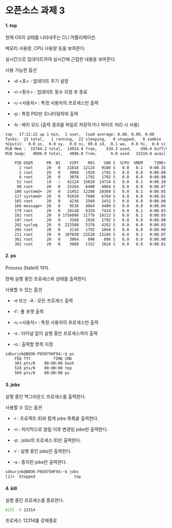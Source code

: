 # 오픈소스 과제 3

#### 1. top
현재 OS의 상태를 나타내주는 CLI 어플리케이션.

메모리 사용량, CPU 사용량 등을 보여준다.

실시간으로 업데이트하여 실시간에 근접한 내용을 보여준다.

사용 가능한 옵션

* -d <초> : 업데이트 주기 설정

* -n <횟수> : 업데이트 횟수 지정 후 종료

* -u <사용자> : 특정 사용자의 프로세스만 출력

* -p <PID> : 특정 PID만 모니터링하여 출력

* -b : 배치 모드 (출력 결과를 파일로 저장하거나 파이프 처리 시 사용)

```bash
top - 17:12:22 up 1 min,  1 user,  load average: 0.00, 0.00, 0.00
Tasks:  23 total,   1 running,  22 sleeping,   0 stopped,   0 zombie
%Cpu(s):  0.0 us,  0.0 sy,  0.0 ni, 99.8 id,  0.1 wa,  0.0 hi,  0.0 si,  0.0 st
MiB Mem :  15744.2 total,  14914.9 free,    534.3 used,    490.6 buff/cache
MiB Swap:   4096.0 total,   4096.0 free,      0.0 used.  15210.0 avail Mem

    PID USER      PR  NI    VIRT    RES    SHR S  %CPU  %MEM     TIME+ COMMAND
      1 root      20   0   21816  12124   9180 S   0.0   0.1   0:00.35 systemd
      2 root      20   0    3060   1920   1792 S   0.0   0.0   0:00.00 init-systemd(Ub
      6 root      20   0    3076   1792   1792 S   0.0   0.0   0:00.00 init
     52 root      19  -1   42124  15620  14724 S   0.0   0.1   0:00.10 systemd-journal
     98 root      20   0   25264   6400   4864 S   0.0   0.0   0:00.07 systemd-udevd
    108 systemd+  20   0   21452  12288  10368 S   0.0   0.1   0:00.05 systemd-resolve
    117 systemd+  20   0   91020   7680   6784 S   0.0   0.0   0:00.02 systemd-timesyn
    165 root      20   0    4236   2560   2432 S   0.0   0.0   0:00.00 cron
    166 message+  20   0    9536   4864   4480 S   0.0   0.0   0:00.04 dbus-daemon
    179 root      20   0   18148   8320   7424 S   0.0   0.1   0:00.03 systemd-logind
    182 root      20   0 1756096  11776  10112 S   0.0   0.1   0:00.05 wsl-pro-service
    197 root      20   0    3160   1920   1792 S   0.0   0.0   0:00.00 agetty
    202 syslog    20   0  222508   5376   4352 S   0.0   0.0   0:00.03 rsyslogd
    205 root      20   0    3116   1792   1664 S   0.0   0.0   0:00.00 agetty
    211 root      20   0  107020  22528  13184 S   0.0   0.1   0:00.07 unattended-upgr
    301 root      20   0    3064    896    896 S   0.0   0.0   0:00.00 SessionLeader
    302 root      20   0    3080   1152   1024 S   0.0   0.0   0:00.01 Relay(303)
```

#### 2. ps
Process State의 약자.

현재 실행 중인 프로세스와 상태를 출력한다.

사용할 수 있는 옵션

* -e 또는 -A : 모든 프로세스 출력

* -f : 풀 포맷 출력

* -u <사용자> : 특정 사용자의 프로세스만 출력

* -x : 터미널 없이 실행 중인 프로세스까지 출력

* -o : 출력할 항목 지정

```bash
sdkurjnk@BOOK-P85075HF94:~$ ps
    PID TTY          TIME CMD
    303 pts/0    00:00:00 bash
    518 pts/0    00:00:00 top
    569 pts/0    00:00:00 ps
```

#### 3. jobs
실행 중인 백그라운드 프로세스를 출력한다.

사용할 수 있는 옵션

* -i : 프로젝트 ID와 함계 jobs 목록을 출력한다.

* -n : 마지막으로 알림 이후 변경된 jobs만 출력한다.

* -p : jobs의 프로세스 ID만 출력한다.

* -r : 실행 중인 jobs만 출력한다.

* -s : 중지된 jobs만 출력한다.

```bash
sdkurjnk@BOOK-P85075HF94:~$ jobs
[1]+  Stopped                 top
```

#### 4. kill
실행 중인 프로세스를 종료한다.

```bash
kill -9 12314
```
프로세스 12314를 강제종료
